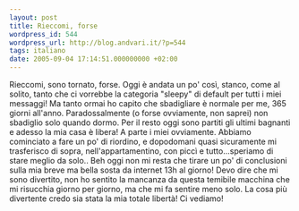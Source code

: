 ```yaml
---
layout: post
title: Rieccomi, forse
wordpress_id: 544
wordpress_url: http://blog.andvari.it/?p=544
tags: italiano
date: 2005-09-04 17:14:51.000000000 +02:00
---
```

Rieccomi, sono tornato, forse.
Oggi è andata un po' così, stanco, come al solito, tanto che ci vorrebbe la categoria "sleepy" di default per tutti i miei messaggi! Ma tanto ormai ho capito che sbadigliare è normale per me, 365 giorni all'anno. Paradossalmente (o forse ovviamente, non saprei) non sbadiglio solo quando dormo.
Per il resto oggi sono partiti gli ultimi bagnanti e adesso la mia casa è libera! A parte i miei ovviamente.
Abbiamo cominciato a fare un po' di riordino, e dopodomani quasi sicuramente mi trasferisco di sopra, nell'appartamentino, con piccì e tutto...speriamo di stare meglio da solo..
Beh oggi non mi resta che tirare un po' di conclusioni sulla mia breve ma bella sosta da internet 13h al giorno!
Devo dire che mi sono divertito, non ho sentito la mancanza da questa temibile macchina che mi risucchia giorno per giorno, ma che mi fa sentire meno solo.
La cosa più divertente credo sia stata la mia totale libertà!
Ci vediamo!
